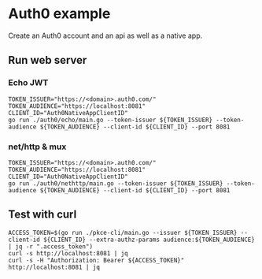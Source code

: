 # Auth0 example

Create an Auth0 account and an api as well as a native app.

## Run web server

### Echo JWT

```shell
TOKEN_ISSUER="https://<domain>.auth0.com/"
TOKEN_AUDIENCE="https://localhost:8081"
CLIENT_ID="Auth0NativeAppClientID"
go run ./auth0/echo/main.go --token-issuer ${TOKEN_ISSUER} --token-audience ${TOKEN_AUDIENCE} --client-id ${CLIENT_ID} --port 8081
```

### net/http & mux

```shell
TOKEN_ISSUER="https://<domain>.auth0.com/"
TOKEN_AUDIENCE="https://localhost:8081"
CLIENT_ID="Auth0NativeAppClientID"
go run ./auth0/nethttp/main.go --token-issuer ${TOKEN_ISSUER} --token-audience ${TOKEN_AUDIENCE} --client-id ${CLIENT_ID} --port 8081
```

## Test with curl

```shell
ACCESS_TOKEN=$(go run ./pkce-cli/main.go --issuer ${TOKEN_ISSUER} --client-id ${CLIENT_ID} --extra-authz-params audience:${TOKEN_AUDIENCE} | jq -r ".access_token")
curl -s http://localhost:8081 | jq
curl -s -H "Authorization: Bearer ${ACCESS_TOKEN}" http://localhost:8081 | jq
```